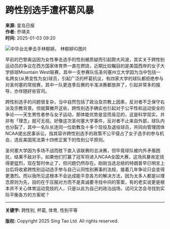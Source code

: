 # 跨性别选手遭杯葛风暴

**来源:** 星岛日报  
**作者:** 乔靖夫  
**时间:** 2025-01-03 09:20  

![中华台北拳击手林郁婷。 林郁婷IG图片](https://image.stheadline.com/f/680p0/0x0/100/none/4fdd204e7ad22f08a0a1fdee58af6a73/stheadline/inewsmedia/20250103/_2025010309210863950.jpg)

早前的巴黎奥运因为女性拳击选手的性别被质疑而引起颇大风波，其实关于跨性别运动员的争议在西方国家体育界一直在燃烧，近期比较瞩目的是美国西岸的女子大学排球Mountain West联赛，其中一支参赛队伍圣何塞州立大学因为当中包括一名跨女(从男变性为女)球员，引起广泛的杯葛抗议，有四家大学的球队都拒绝参与对圣何塞的常规赛，其中一队更连季后赛的半准决赛都放弃了，引起非常多的报导，亦伴随好些官司。

跨性别选手的问题很复杂，当中自然包括了政治及宗教上因素，反对者不乏保守右派及宗教背景。但就算撇开这些，跨性别选手确实也引起对于公平性和运动安全的争论——天生男性者参与女子运动，那体能优势是显而易见的，这是科学现实，并非有「理念」就可无视。好像这次圣何塞大学事件，反对者不止来自外部，球队内也分裂了，其中一名队长连同一位助教及十多个现役及退役球员，共同向管理团体NCAA提出民事诉讼，指其容许跨性别选手的政策不公平侵占了女子选手的参与机会，违反美国宪法第十四修正案下的性别公平原则。

圣何塞大学因为多场不战而胜下直入该联赛的总决赛，但毕竟球队被内外矛盾困扰，结果不敌对手。如果他们打赢了冠军将进入NCAA全国大赛，这场风暴肯定烧得更猛烈，现在暂时休止了，但问题仍然存在。刚刚当选总统的特朗普早已明言上台后将收紧跨性别运动选手参与自己认同性别赛事的法规，接着几年争论只会变得更激烈。而以我所见这根本不会达成能平息各方的解决方法，因为太多人都是以理念原则为先，目的在于压服对方而不是真诚要寻找中间的答案，有的老实说更是根本并不关心体育运动竞技的人，只是以此为自己的政治战场，试问又怎会寻找到实际平衡各方的方案呢？ 

---  
**关键字:** 跨性别, 杯葛, 体育, 性别平等  

**版权:** Copyright 2025 Sing Tao Ltd. All rights reserved.